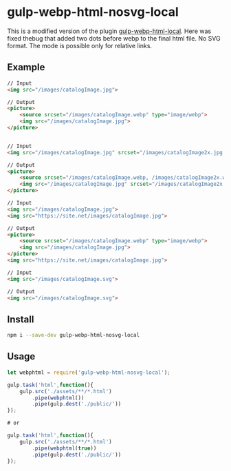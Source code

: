 # gulp-webp-html-nosvg-local

This is a modified version of the plugin [gulp-webp-html-local](https://www.npmjs.com/package/gulp-webp-html-local). Here was fixed thebug that added two dots before webp to the final html file. No SVG format. The mode is possible only for relative links.

## Example
```html
// Input
<img src="/images/catalogImage.jpg">

// Output
<picture>
    <source srcset="/images/catalogImage.webp" type="image/webp">
    <img src="/images/catalogImage.jpg">
</picture>


// Input
<img src="/images/catalogImage.jpg" srcset="/images/catalogImage2x.jpg 2x">

// Output
<picture>
    <source srcset="/images/catalogImage.webp, /images/catalogImage2x.webp 2x" type="image/webp">
    <img src="/images/catalogImage.jpg" srcset="/images/catalogImage2x.jpg 2x">
</picture>

// Input
<img src="/images/catalogImage.jpg">
<img src="https://site.net/images/catalogImage.jpg">

// Output
<picture>
    <source srcset="/images/catalogImage.webp" type="image/webp">
    <img src="/images/catalogImage.jpg">
</picture>
<img src="https://site.net/images/catalogImage.jpg">

// Input
<img src="/images/catalogImage.svg">

// Output
<img src="/images/catalogImage.svg">
```


## Install
```bash
npm i --save-dev gulp-webp-html-nosvg-local
```
## Usage
```javascript
let webphtml = require('gulp-webp-html-nosvg-local');

gulp.task('html',function(){
    gulp.src('./assets/**/*.html')
        .pipe(webphtml())
        .pipe(gulp.dest('./public/'))
});

# or

gulp.task('html',function(){
    gulp.src('./assets/**/*.html')
        .pipe(webphtml(true))
        .pipe(gulp.dest('./public/'))
});
```
